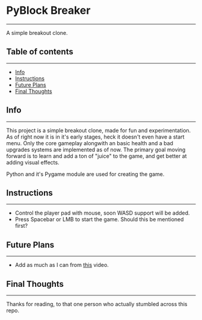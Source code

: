 # PyBlock Breaker
---
A simple breakout clone.

## Table of contents
---
* [Info](#Info)
* [Instructions](#Instructions)
* [Future Plans](#Future-plans)
* [Final Thoughts](#Final-Thoughts)

## Info
---
This project is a simple breakout clone, made for fun and experimentation. As of right now it is in it's early stages, heck it doesn't even have a start menu. Only the core gameplay alongwith an basic health and a bad upgrades systems are implemented as of now. The primary goal moving forward is to learn and add a ton of "juice" to the game, and get better at adding visual effects.

Python and it's Pygame module are used for creating the game.

## Instructions
---
* Control the player pad with mouse, soon WASD support will be added.
* Press Spacebar or LMB to start the game. Should this be mentioned first?

## Future Plans
---
* Add as much as I can from [this](https://www.youtube.com/watch?v=Fy0aCDmgnxg) video.

## Final Thoughts
---
Thanks for reading, to that one person who actually stumbled across this repo.
